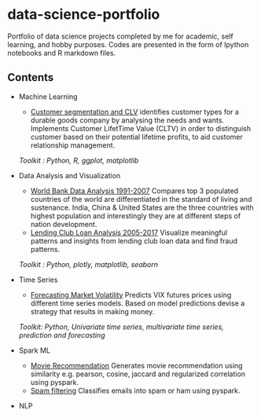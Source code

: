 # data-science-portfolio
Portfolio of data science projects completed by me for academic, self learning, and hobby purposes. Codes are presented in the form of Ipython notebooks and R markdown files.

## Contents
* Machine Learning
  * [Customer segmentation and CLV](https://github.com/dkekre21/data-science-portfolio/tree/master/Customer-Segmentation-CLV) identifies   customer types for a durable goods company by analysing the needs and wants. Implements Customer LifetTime Value (CLTV) in order to distinguish customer based on their potential lifetime profits, to aid customer relationship management.
  
  *Toolkit : Python, R, ggplot, matplotlib*
  
* Data Analysis and Visualization
  * [World Bank Data Analysis 1991-2007](https://github.com/dkekre21/World-Bank-Data-Analysis-1991-2017/blob/master/Python%20Notebook/Project%202%20-World%20Bank%20Data%20Analysis%201991%20to%202017.ipynb) Compares top 3 populated countries of the world are differentiated in the standard of living and sustenance. India, China & United States are the three countries with highest population and interestingly they are at different steps of nation development. 
  * [Lending Club Loan Analysis 2005-2017](https://github.com/dkekre21/data-science-portfolio/blob/master/Lending-Club-Loan-Analysis-2007-2015/Python%20Notebook/Lending%20Club%20-%20Data%20Visualization.ipynb) Visualize meaningful patterns and insights from lending club loan data and find fraud patterns.
  
  *Toolkit : Python, plotly, matplotlib, seaborn*
  
* Time Series
  * [Forecasting Market Volatility](https://github.com/dkekre21/data-science-portfolio/blob/master/Forecasting%20Market%20Volatility/VIX_Final_Project.html) Predicts VIX futures prices using different time series models. Based on model predictions devise a strategy that results in making money. 
 
  *Toolkit: Python, Univariate time series, multivariate time series, prediction and forecasting*
  
* Spark ML
  * [Movie Recommendation](https://github.com/dkekre21/data-science-portfolio/blob/master/Large-Scale-Machine-Learning/Movie-Recommendation-with-Spark-ML/Movie%20recommendation%20with%20Spark%20ML) Generates movie recommendation using similarity e.g. pearson, cosine, jaccard and regularized correlation using pyspark.
  * [Spam filtering](https://github.com/dkekre21/data-science-portfolio/blob/master/Large-Scale-Machine-Learning/Spam%20Filtering%20with%20Spark%20ML/spam_filter.py) Classifies emails into spam or ham using pyspark.
  
* NLP
